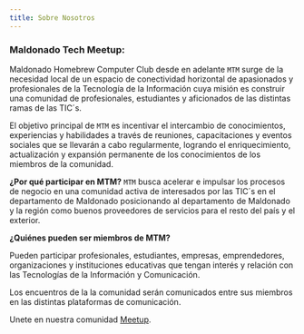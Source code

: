 ```yaml
---
title: Sobre Nosotros
---
```


### Maldonado Tech Meetup:

Maldonado Homebrew Computer Club desde en adelante `MTM` surge de la necesidad local de un espacio de conectividad horizontal de apasionados y profesionales de la Tecnología de la Información cuya misión es construir una comunidad de profesionales, estudiantes y aficionados de las distintas ramas de las TIC´s.

El objetivo principal de `MTM` es incentivar el intercambio de conocimientos, experiencias y habilidades a través de reuniones, capacitaciones y eventos sociales que se llevarán a cabo regularmente, logrando el enriquecimiento, actualización y expansión permanente de los conocimientos de los miembros de la comunidad.


**¿Por qué participar en MTM?** 
`MTM` busca acelerar e impulsar los procesos de negocio en una comunidad activa de interesados por las TIC´s en el departamento de Maldonado posicionando al departamento de Maldonado y la región como buenos proveedores de servicios para el resto del país y el exterior.

**¿Quiénes pueden ser miembros de MTM?** 

Pueden participar profesionales, estudiantes, empresas, emprendedores, organizaciones y instituciones educativas que tengan interés y relación con las Tecnologías de la Información y Comunicación.

Los encuentros de la la comunidad serán comunicados entre sus miembros en las distintas plataformas de comunicación.


Unete en nuestra comunidad [Meetup](https://www.meetup.com/es/Maldonado-New-Technology-Meetup).


